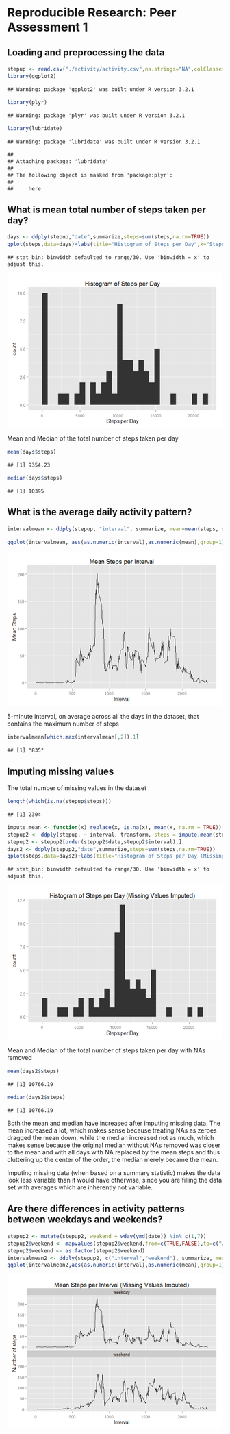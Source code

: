 # Reproducible Research: Peer Assessment 1


## Loading and preprocessing the data

```r
stepup <- read.csv("./activity/activity.csv",na.strings="NA",colClasses=c("numeric","character","character"))
library(ggplot2)
```

```
## Warning: package 'ggplot2' was built under R version 3.2.1
```

```r
library(plyr)
```

```
## Warning: package 'plyr' was built under R version 3.2.1
```

```r
library(lubridate)
```

```
## Warning: package 'lubridate' was built under R version 3.2.1
```

```
## 
## Attaching package: 'lubridate'
## 
## The following object is masked from 'package:plyr':
## 
##     here
```
## What is mean total number of steps taken per day?

```r
days <- ddply(stepup,"date",summarize,steps=sum(steps,na.rm=TRUE))
qplot(steps,data=days)+labs(title="Histogram of Steps per Day",x="Steps per Day")
```

```
## stat_bin: binwidth defaulted to range/30. Use 'binwidth = x' to adjust this.
```

![](PA1_template_files/figure-html/unnamed-chunk-2-1.png) 

Mean and Median of the total number of steps taken per day

```r
mean(days$steps)
```

```
## [1] 9354.23
```

```r
median(days$steps)
```

```
## [1] 10395
```
## What is the average daily activity pattern?

```r
intervalmean <- ddply(stepup, "interval", summarize, mean=mean(steps, na.rm=TRUE))
```


```r
ggplot(intervalmean, aes(as.numeric(interval),as.numeric(mean),group=1))+geom_line()+labs(title="Mean Steps per Interval",x="Interval",y="Mean Steps")
```

![](PA1_template_files/figure-html/unnamed-chunk-5-1.png) 

5-minute interval, on average across all the days in the dataset, that contains the maximum number of steps

```r
intervalmean[which.max(intervalmean[,2]),1]
```

```
## [1] "835"
```
## Imputing missing values
The total number of missing values in the dataset

```r
length(which(is.na(stepup$steps)))
```

```
## [1] 2304
```


```r
impute.mean <- function(x) replace(x, is.na(x), mean(x, na.rm = TRUE))
stepup2 <- ddply(stepup, ~ interval, transform, steps = impute.mean(steps))
stepup2 <- stepup2[order(stepup2$date,stepup2$interval),]
days2 <- ddply(stepup2,"date",summarize,steps=sum(steps,na.rm=TRUE))
qplot(steps,data=days2)+labs(title="Histogram of Steps per Day (Missing Values Imputed)",x="Steps per Day")
```

```
## stat_bin: binwidth defaulted to range/30. Use 'binwidth = x' to adjust this.
```

![](PA1_template_files/figure-html/unnamed-chunk-8-1.png) 

Mean and Median of the total number of steps taken per day with NAs removed

```r
mean(days2$steps)
```

```
## [1] 10766.19
```

```r
median(days2$steps)
```

```
## [1] 10766.19
```

Both the mean and median have increased after imputing missing data. The mean increased a lot, which makes sense because treating NAs as zeroes dragged the mean down, while the median increased not as much, which makes sense because the original median without NAs removed was closer to the mean and with all days with NA replaced by the mean steps and thus cluttering up the center of the order, the median merely became the mean.

Imputing missing data (when based on a summary statistic) makes the data look less variable than it would have otherwise, since you are filling the data set with averages which are inherently not variable.

## Are there differences in activity patterns between weekdays and weekends?

```r
stepup2 <- mutate(stepup2, weekend = wday(ymd(date)) %in% c(1,7))
stepup2$weekend <- mapvalues(stepup2$weekend,from=c(TRUE,FALSE),to=c("weekend","weekday"))
stepup2$weekend <- as.factor(stepup2$weekend)
intervalmean2 <- ddply(stepup2, c("interval","weekend"), summarize, mean=mean(steps, na.rm=TRUE))
ggplot(intervalmean2,aes(as.numeric(interval),as.numeric(mean),group=1))+facet_wrap(~weekend,ncol=1)+xlab("Interval")+ylab("Number of steps")+ggtitle("Mean Steps per Interval (Missing Values Imputed)")+geom_line()
```

![](PA1_template_files/figure-html/unnamed-chunk-10-1.png) 
